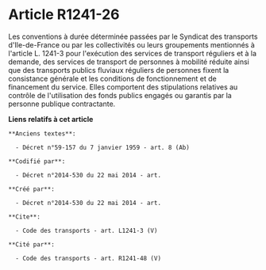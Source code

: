 # Article R1241-26

Les conventions à durée déterminée passées par le Syndicat des transports d'Ile-de-France ou par les collectivités ou leurs
groupements mentionnés à l'article L. 1241-3 pour l'exécution des services de transport réguliers et à la demande, des
services de transport de personnes à mobilité réduite ainsi que des transports publics fluviaux réguliers de personnes fixent
la consistance générale et les conditions de fonctionnement et de financement du service. Elles comportent des stipulations
relatives au contrôle de l'utilisation des fonds publics engagés ou garantis par la personne publique contractante.

**Liens relatifs à cet article**

	**Anciens textes**:

	  - Décret n°59-157 du 7 janvier 1959 - art. 8 (Ab)

	**Codifié par**:

	  - Décret n°2014-530 du 22 mai 2014 - art.

	**Créé par**:

	  - Décret n°2014-530 du 22 mai 2014 - art.

	**Cite**:

	  - Code des transports - art. L1241-3 (V)

	**Cité par**:

	  - Code des transports - art. R1241-48 (V)
